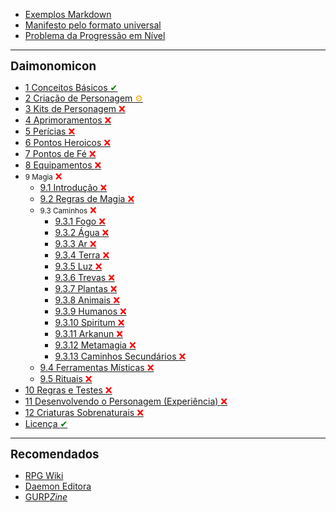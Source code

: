 - [Exemplos Markdown](extra_00-sample.md)
- [Manifesto pelo formato universal](extra_01-manifesto.md)
- [Problema da Progressão em Nível](extra_02-o_problema_da_progressao_em_nivel.md)

---

<span style="font-size:14pt; font-weight:bold">Daimonomicon</span>
- [1 Conceitos Básicos <span style="color:green">✔</span>](01_conceitos_basicos.md)
- [2 Criação de Personagem <span style="color:orange">⚙</span>](02_criacao_de_personagem.md)
- [3 Kits de Personagem <span style="color:red">❌</span>](03_kits_de_personagem.md)
- [4 Aprimoramentos <span style="color:red">❌</span>](04_aprimoramentos.md)
- [5 Perícias <span style="color:red">❌</span>](05_pericias.md)
- [6 Pontos Heroicos <span style="color:red">❌</span>](06_pontos_heroicos.md)
- [7 Pontos de Fé <span style="color:red">❌</span>](07_pontos_de_fe.md)
- [8 Equipamentos <span style="color:red">❌</span>](08_equipamentos.md)
- <small>9 Magia</small> <span style="color:red">❌</span>
  - [9.1 Introdução <span style="color:red">❌</span>](09_magia/01_magia.md)
  - [9.2 Regras de Magia <span style="color:red">❌</span>](09_magia/02_regras_de_magia.md)
  - <small>9.3 Caminhos</small> <span style="color:red">❌</span>
    - [9.3.1 Fogo <span style="color:red">❌</span>](09_magia/03_caminhos/01_fogo.md)
    - [9.3.2 Água <span style="color:red">❌</span>](09_magia/03_caminhos/02_agua.md)
    - [9.3.3 Ar <span style="color:red">❌</span>](09_magia/03_caminhos/03_ar.md)
    - [9.3.4 Terra <span style="color:red">❌</span>](09_magia/03_caminhos/04_terra.md)
    - [9.3.5 Luz <span style="color:red">❌</span>](09_magia/03_caminhos/05_luz.md)
    - [9.3.6 Trevas <span style="color:red">❌</span>](09_magia/03_caminhos/06_trevas.md)
    - [9.3.7 Plantas <span style="color:red">❌</span>](09_magia/03_caminhos/07_plantas.md)
    - [9.3.8 Animais <span style="color:red">❌</span>](09_magia/03_caminhos/08_animais.md)
    - [9.3.9 Humanos <span style="color:red">❌</span>](09_magia/03_caminhos/09_humanos.md)
    - [9.3.10 Spiritum <span style="color:red">❌</span>](09_magia/03_caminhos/10_spiritum.md)
    - [9.3.11 Arkanun <span style="color:red">❌</span>](09_magia/03_caminhos/11_arkanun.md)
    - [9.3.12 Metamagia <span style="color:red">❌</span>](09_magia/03_caminhos/12_metamagia.md)
    - [9.3.13 Caminhos Secundários <span style="color:red">❌</span>](09_magia/03_caminhos/13_caminhos_secundarios.md)
  - [9.4 Ferramentas Místicas <span style="color:red">❌</span>](09_magia/04_ferramentas_misticas.md)
  - [9.5 Rituais <span style="color:red">❌</span>](09_magia/05_rituais.md)
- [10 Regras e Testes <span style="color:red">❌</span>](10_regras_e_testes.md)
- [11 Desenvolvendo o Personagem (Experiência) <span style="color:red">❌</span>](11_experiencia.md)
- [12 Criaturas Sobrenaturais <span style="color:red">❌</span>](12_criaturas.md)
- [Licença <span style="color:green">✔</span>](LICENSE.md)

---

<span style="font-size:14pt; font-weight:bold">Recomendados</span>
- [RPG Wiki](https://wiki.daemon.com.br)
- [Daemon Editora](https://www.daemoneditora.com.br)
- [GURP*Zine*](https://www.gurpzine.com.br)
